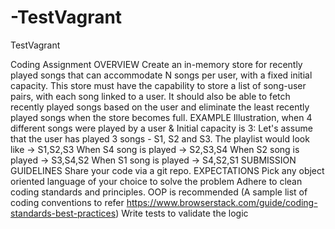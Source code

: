 # -TestVagrant


TestVagrant

Coding Assignment
OVERVIEW
Create an in-memory store for recently played songs that can accommodate N songs per user, with a fixed initial capacity. This store must have the capability to store a list of song-user pairs, with each song linked to a user. It should also be able to fetch recently played songs based on the user and eliminate the least recently played songs when the store becomes full.
EXAMPLE
Illustration, when 4 different songs were played by a user & Initial capacity is 3: 
Let's assume that the user has played 3 songs - S1, S2 and S3.
The playlist would look like -> S1,S2,S3
When S4 song is played -> S2,S3,S4 
When S2 song is played -> S3,S4,S2 
When S1 song is played -> S4,S2,S1
SUBMISSION GUIDELINES
Share your code via a git repo. 
EXPECTATIONS
Pick any object oriented language of your choice to solve the problem
Adhere to clean coding standards and principles. OOP is recommended (A sample list of coding conventions to refer https://www.browserstack.com/guide/coding-standards-best-practices)
Write tests to validate the logic


